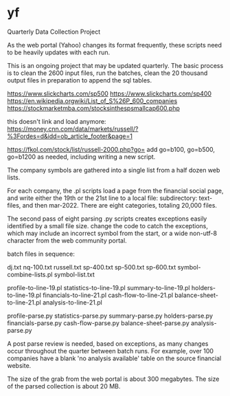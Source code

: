 # yf

Quarterly Data Collection Project

As the web portal (Yahoo) changes its format frequently, these scripts need to be heavily updates with each run.

This is an ongoing project that may be updated quarterly.  The basic process is to clean the 2600 input files, run the batches, clean the 20 thousand output files in preparation to append the sql tables.

https://www.slickcharts.com/sp500
https://www.slickcharts.com/sp400
https://en.wikipedia.orgwiki/List_of_S%26P_600_companies
https://stockmarketmba.com/stocksinthespsmallcap600.php

this doesn't link and load anymore:
https://money.cnn.com/data/markets/russell/?%3Fordes=d&idd=ob_article_footer&page=1

https://fkol.com/stock/list/russell-2000.php?go=
add go=b100, go=b500, go=b1200 as needed, including writing a new script.


The company symbols are gathered into a single list from a half dozen web lists.

For each company, the .pl scripts load a page from the financial social page, and write either the 19th or the 21st line to a local file: subdirectory: text-files, and then mar-2022.  There are eight categories, totaling 20,000 files.

The second pass of eight parsing .py scripts creates exceptions easily identified by a small file size.  change the code to catch the exceptions, which may include an incorrect symbol from the start, or a wide non-utf-8 character from the web community portal.

batch files in sequence:

dj.txt
nq-100.txt
russell.txt
sp-400.txt
sp-500.txt
sp-600.txt
symbol-combine-lists.pl
symbol-list.txt

profile-to-line-19.pl
statistics-to-line-19.pl
summary-to-line-19.pl
holders-to-line-19.pl
financials-to-line-21.pl
cash-flow-to-line-21.pl
balance-sheet-to-line-21.pl
analysis-to-line-21.pl

profile-parse.py
statistics-parse.py
summary-parse.py
holders-parse.py
financials-parse.py
cash-flow-parse.py
balance-sheet-parse.py
analysis-parse.py

A post parse review is needed, based on exceptions, as many changes occur throughout the quarter between batch runs.  For example, over 100 companies have a blank 'no analysis available' table on the source financial website.

The size of the grab from the web portal is about 300 megabytes.  The size of the parsed collection is about 20 MB.


